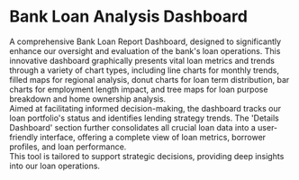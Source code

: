 # Bank Loan Analysis Dashboard
A comprehensive Bank Loan Report Dashboard, designed to significantly enhance our oversight and evaluation of the bank's loan operations. This innovative dashboard graphically presents vital loan metrics and trends through a variety of chart types, including line charts for monthly trends, filled maps for regional analysis, donut charts for loan term distribution, bar charts for employment length impact, and tree maps for loan purpose breakdown and home ownership analysis.
<br>
Aimed at facilitating informed decision-making, the dashboard tracks our loan portfolio's status and identifies lending strategy trends. The 'Details Dashboard' section further consolidates all crucial loan data into a user-friendly interface, offering a complete view of loan metrics, borrower profiles, and loan performance.
<br>
This tool is tailored to support strategic decisions, providing deep insights into our loan operations.
